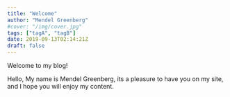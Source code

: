 ```yaml
---
title: "Welcome"
author: "Mendel Greenberg"
#cover: "/img/cover.jpg"
tags: ["tagA", "tagB"]
date: 2019-09-13T02:14:21Z
draft: false
---
```


Welcome to my blog!

<!--more-->

Hello, My name is Mendel Greenberg, its a pleasure to have you on my site,
and I hope you will enjoy my content.